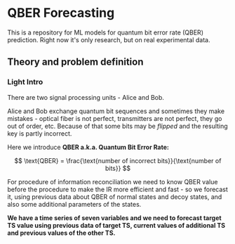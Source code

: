 # QBER Forecasting
This is a repository for ML models for quantum bit error rate (QBER) prediction.
Right now it's only research, but on real experimental data.

## Theory and problem definition

### Light Intro

There are two signal processing units - Alice and Bob.

Alice and Bob exchange quantum bit sequences and sometimes they make mistakes - optical fiber is not perfect, transmitters are not perfect, they go out of order, etc. Because of that some bits may be *flipped* and the resulting key is partly incorrect.

Here we introduce **QBER a.k.a. Quantum Bit Error Rate:**

$$
\text{QBER} = \frac{\text{number of incorrect bits}}{\text{number of bits}}
$$

For procedure of information reconciliation we need to know QBER value before the procedure to make the IR more efficient and fast - so we forecast it, using previous data about QBER of normal states and decoy states, and also some additional parameters of the states.

**We have a time series of seven variables and we need to forecast target TS value using previous data of target TS, current values of additional TS and previous values of the other TS.**

